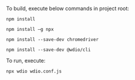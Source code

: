 To build, execute below commands in project root:

    npm install

    npm install –g npx

    npm install --save-dev chromedriver

    npm install --save-dev @wdio/cli


To run, execute:

    npx wdio wdio.conf.js
